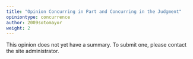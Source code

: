 ```yaml
---
title: "Opinion Concurring in Part and Concurring in the Judgment"
opiniontype: concurrence
author: 2009sotomayor
weight: 2
---
```

This opinion does not yet have a summary. To submit one, please contact the site administrator.